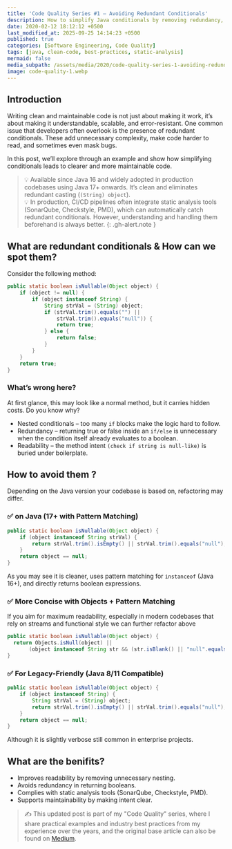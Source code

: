 ```yaml
---
title: 'Code Quality Series #1 — Avoiding Redundant Conditionals'
description: How to simplify Java conditionals by removing redundancy, improving readability, and making your code more maintainable with industry best practices.
date: 2020-02-12 18:12:12 +0500
last_modified_at: 2025-09-25 14:14:23 +0500
published: true
categories: [Software Engineering, Code Quality]
tags: [java, clean-code, best-practices, static-analysis]
mermaid: false
media_subpath: /assets/media/2020/code-quality-series-1-avoiding-redundant-conditionals/
image: code-quality-1.webp
---
```


## Introduction

Writing clean and maintainable code is not just about making
it work, it’s about making it understandable,
scalable, and error-resistant. One common issue that developers often overlook is the presence of
redundant conditionals. These add unnecessary complexity, make code harder to read, and sometimes even mask bugs.

In this post, we’ll explore through an example and show how simplifying conditionals leads to clearer
and more maintainable code.

> 💡 Available since Java 16 and widely adopted in production codebases using Java 17+ onwards.
It’s clean and eliminates redundant casting (`(String) object`).  
> 💡 In production, CI/CD pipelines often integrate static analysis tools (SonarQube, Checkstyle, PMD),
which can automatically catch redundant conditionals. However, understanding and handling them beforehand is always better.
{: .gh-alert.note }

## What are redundant conditionals & How can we spot them?

Consider the following method:

```java
public static boolean isNullable(Object object) {
    if (object != null) {
        if (object instanceof String) {
            String strVal = (String) object;
            if (strVal.trim().equals("") ||
                strVal.trim().equals("null")) {
                return true;
            } else {
                return false;
            }
        }
    }
    return true;
}
```

### What’s wrong here?

At first glance, this may look like a normal method, but it carries hidden costs. Do you know why?

- Nested conditionals – too many `if` blocks make the logic hard to follow.
- Redundancy – returning true or false inside an `if/else` is unnecessary when the condition itself already evaluates
  to a boolean.
- Readability – the method intent `(check if string is null-like)` is buried under boilerplate.

## How to avoid them ?

Depending on the Java version your codebase is based on, refactoring may differ.

### ✅ on Java (17+ with Pattern Matching)

```java
public static boolean isNullable(Object object) {
    if (object instanceof String strVal) {
        return strVal.trim().isEmpty() || strVal.trim().equals("null");
    }
    return object == null;
}
```

As you may see it is cleaner, uses pattern matching for `instanceof` (Java 16+), and directly returns boolean expressions.

### ✅ More Concise with Objects + Pattern Matching

If you aim for maximum readability, especially in modern codebases that rely on streams and functional style
we can further refactor above

```java
public static boolean isNullable(Object object) {
  return Objects.isNull(object) || 
       (object instanceof String str && (str.isBlank() || "null".equals(str)));
}
```

### ✅ For Legacy-Friendly (Java 8/11 Compatible)

```java
public static boolean isNullable(Object object) {
    if (object instanceof String) {
        String strVal = (String) object;
        return strVal.trim().isEmpty() || strVal.trim().equals("null");
    }
    return object == null;
}
```

Although it is slightly verbose still common in enterprise projects.

## What are the benifits?

- Improves readability by removing unnecessary nesting.
- Avoids redundancy in returning booleans.
- Complies with static analysis tools (SonarQube, Checkstyle, PMD).
- Supports maintainability by making intent clear.

> ✍️ This updated post is part of my "Code Quality" series, where I share practical examples
and industry best practices from my experience over the years, and the original base article can also be found
on [Medium](https://medium.com/@NiranjanLiyanage/code-quality-security-static-code-analysis-894e270e2f38).
